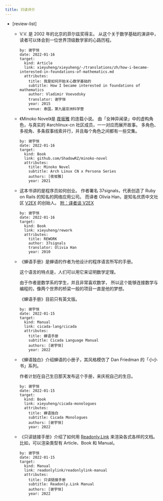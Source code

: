 ```yaml
---
title: 只读评介
---
```


- [review-list]

  - V.V. 是 2002 年的北京的菲尔兹奖得主。
    从这个关于数学基础的演讲中，
    读者可以体会到一位世界顶级数学家的心路历程。

    ```metadata
    by: 谢宇恒
    date: 2022-01-16
    target:
      kind: Article
      link: xieyuheng/xieyuheng/-/translations/zh/how-i-became-interested-in-foundations-of-mathematics.md
      attributes:
        title: 我是如何开始关心数学基础的
        subtitle: How I became interested in foundations of mathematics
        author: Vladimir Voevodsky
        translator: 谢宇恒
        year: 2015
        venue: 泰国，第九届亚洲科学营
    ```

  - 《Minoko Novel》是 [夜坂雅](https://github.com/ShadowRZ) 的连载小说。
    由「女神异闻录」中的虚构角色，与真实的 #archlinux-cn 社区成员，一一对应而展开故事。
    多角色、多视角、多条叙事线索并行，并且每个角色之间都有一些交集。

    ```metadata
    by: 谢宇恒
    date: 2022-01-16
    target:
      kind: Book
      link: github.com/ShadowRZ/minoko-novel
      attributes:
        title: Minoko Novel
        subtitle: Arch Linux CN x Persona Series
        authors: [夜坂雅]
        year: 2021
    ```

  - 这本书讲的是程序员如何创业。
    作者署名 37signals，代表创造了 Ruby on Rails 的知名的网络应用公司。
    而译者 Olivia Han，是知名优质中文社区 [V2EX](https://www.v2ex.com/?r=xieyuheng) 的创始人。
    [附：译者谈 V2EX](https://www.ifanr.com/22202)

    ```metadata
    by: 谢宇恒
    date: 2022-01-16
    target:
      kind: Book
      link: xieyuheng/rework
      attributes:
        title: REWORK
        author: 37signals
        translator: Olivia Han
        year: 2010
    ```

  - 《蝉语手册》是蝉语的作者为他设计的程序语言所写的手册。

    这个语言的特点是，人们可以用它来证明数学定理。

    由于作者是数学系的学生，并且非常喜欢数学，
    所以这个能够连接数学与编程的，像两个世界的桥梁一般的项目一直是他的梦想。

    《蝉语手册》目前只有英文版。

    ```metadata
    by: 谢宇恒
    date: 2022-01-15
    target:
      kind: Manual
      link: cicada-lang/cicada
      attributes:
        title: 蝉语手册
        subtitle: Cicada Language Manual
        authors: [谢宇恒]
        year: 2022
    ```

  - 《蝉语独白》介绍蝉语的小册子，其风格模仿了 Dan Friedman 的「小小书」系列。

    作者计划在自己生日那天发布这个手册，来庆祝自己的生日。

    ```metadata
    by: 谢宇恒
    date: 2022-01-15
    target:
      kind: Book
      link: xieyuheng/cicada-monologues
      attributes:
        title: 蝉语独白
        subtitle: Cicada Monologues
        authors: [谢宇恒]
        year: 2022
    ```

  - 《只读链接手册》介绍了如何用 [Readonly.Link](https://readonly.link)
    来渲染各式各样的文档。比如，可以渲染类型有 Article、Book 和 Manual。

    ```metadata
    by: 谢宇恒
    date: 2022-01-15
    target:
      kind: Manual
      link: readonlylink/readonlylink-manual
      attributes:
        title: 只读链接手册
        subtitle: Readonly.Link Manual
        authors: [谢宇恒]
        year: 2022
    ```

